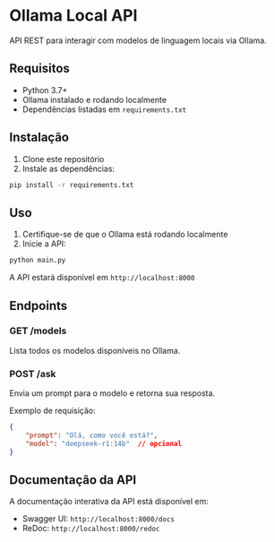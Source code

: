 # Ollama Local API

API REST para interagir com modelos de linguagem locais via Ollama.

## Requisitos

- Python 3.7+
- Ollama instalado e rodando localmente
- Dependências listadas em `requirements.txt`

## Instalação

1. Clone este repositório
2. Instale as dependências:
```bash
pip install -r requirements.txt
```

## Uso

1. Certifique-se de que o Ollama está rodando localmente
2. Inicie a API:
```bash
python main.py
```

A API estará disponível em `http://localhost:8000`

## Endpoints

### GET /models
Lista todos os modelos disponíveis no Ollama.

### POST /ask
Envia um prompt para o modelo e retorna sua resposta.

Exemplo de requisição:
```json
{
    "prompt": "Olá, como você está?",
    "model": "deepseek-r1:14b"  // opcional
}
```

## Documentação da API

A documentação interativa da API está disponível em:
- Swagger UI: `http://localhost:8000/docs`
- ReDoc: `http://localhost:8000/redoc`
